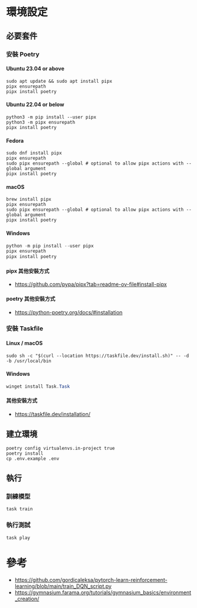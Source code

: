 # 環境設定

## 必要套件

### 安裝 Poetry

#### Ubuntu 23.04 or above

```shell
sudo apt update && sudo apt install pipx
pipx ensurepath
pipx install poetry
```

#### Ubuntu 22.04 or below

```shell
python3 -m pip install --user pipx
python3 -m pipx ensurepath
pipx install poetry
```

#### Fedora

```shell
sudo dnf install pipx
pipx ensurepath
sudo pipx ensurepath --global # optional to allow pipx actions with --global argument
pipx install poetry
```

#### macOS

```shell
brew install pipx
pipx ensurepath
sudo pipx ensurepath --global # optional to allow pipx actions with --global argument
pipx install poetry
```

#### Windows

```powershell
python -m pip install --user pipx
pipx ensurepath
pipx install poetry
```

#### pipx 其他安裝方式

- https://github.com/pypa/pipx?tab=readme-ov-file#install-pipx

#### poetry 其他安裝方式

- https://python-poetry.org/docs/#installation

### 安裝 Taskfile

#### Linux / macOS

```shell
sudo sh -c "$(curl --location https://taskfile.dev/install.sh)" -- -d -b /usr/local/bin
```

#### Windows

```powershell
winget install Task.Task
```

#### 其他安裝方式

- https://taskfile.dev/installation/

## 建立環境

```shell
poetry config virtualenvs.in-project true
poetry install
cp .env.example .env
```

## 執行

### 訓練模型

```shell
task train
```

### 執行測試

```shell
task play
```

# 參考

- https://github.com/gordicaleksa/pytorch-learn-reinforcement-learning/blob/main/train_DQN_script.py
- https://gymnasium.farama.org/tutorials/gymnasium_basics/environment_creation/
